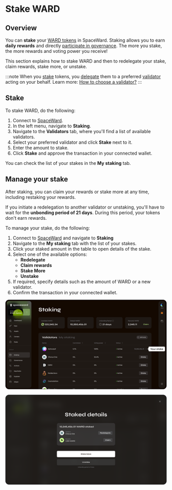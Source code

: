 ﻿---
sidebar_position: 10
---

# Stake WARD

## Overview

You can **stake** your [WARD tokens](https://docs.wardenprotocol.org/tokens/ward-token/ward) in SpaceWard. Staking allows you to earn **daily rewards** and directly [participate in governance](participate-in-governance). The more you stake, the more rewards and voting power you receive!

This section explains how to stake WARD and then to redelegate your stake, claim rewards, stake more, or unstake.

:::note
When you [stake](https://docs.wardenprotocol.org/learn/glossary#staking) tokens, you [delegate](https://docs.wardenprotocol.org/learn/glossary#delegator) them to a preferred [validator](https://docs.wardenprotocol.org/learn/glossary#validator) acting on your behalf. Learn more: [How to choose a validator?](https://docs.wardenprotocol.org/operate-a-node/delegation-plan#how-to-choose-a-validator)
:::

## Stake

To stake WARD, do the following:

1. Connect to [SpaceWard](https://spaceward.chiado.wardenprotocol.org).
2. In the left menu, navigate to **Staking**.
3. Navigate to the **Validators** tab, where you'll find a list of available validators.
4. Select your preferred validator and click **Stake** next to it.
5. Enter the amount to stake.
6. Click **Stake** and approve the transaction in your connected wallet.

You can check the list of your stakes in the **My staking** tab.

## Manage your stake

After staking, you can claim your rewards or stake more at any time, including restaking your rewards.

If you initiate a redelegation to another validator or unstaking, you'll have to wait for the **unbonding period of 21 days**. During this period, your tokens don't earn rewards.

To manage your stake, do the following:

1. Connect to [SpaceWard](https://spaceward.chiado.wardenprotocol.org) and navigate to **Staking**
2. Navigate to the **My staking** tab with the list of your stakes.
3. Click your staked amount in the table to open details of the stake.
4. Select one of the available options:
    - **Redelegate**
    - **Claim rewards**
    - **Stake More**
    - **Unstake**
5. If required, specify details such as the amount of WARD or a new validator.
6. Confirm the transaction in your connected wallet.

![Find stake details](../../static/img/stake-details-1.png)

![Manage your stake](../../static/img/manage-stake.png)

